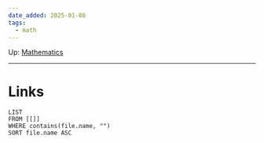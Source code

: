```yaml
---
date_added: 2025-01-08
tags:
  - math
---
```

Up: [Mathematics](Mathematics.md)
___
 
# Links
```dataview
LIST
FROM [[]]
WHERE contains(file.name, "")
SORT file.name ASC
```
